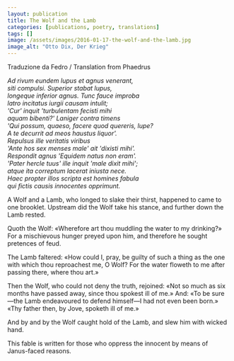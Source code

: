 ```yaml
---
layout: publication
title: The Wolf and the Lamb
categories: [publications, poetry, translations]
tags: []
image: /assets/images/2016-01-17-the-wolf-and-the-lamb.jpg
image_alt: "Otto Dix, Der Krieg"
---
```


Traduzione da Fedro / Translation from Phaedrus

<p><em>Ad rivum eundem lupus et agnus venerant,<br />
siti compulsi. Superior stabat lupus,<br />
longeque inferior agnus. Tunc fauce improba<br />
latro incitatus iurgii causam intulit;<br />
'Cur' inquit 'turbulentam fecisti mihi<br />
aquam bibenti?' Laniger contra timens<br />
'Qui possum, quaeso, facere quod quereris, lupe?<br />
A te decurrit ad meos haustus liquor'.<br />
Repulsus ille veritatis viribus<br />
'Ante hos sex menses male' ait 'dixisti mihi'.<br />
Respondit agnus 'Equidem natus non eram'.<br />
'Pater hercle tuus' ille inquit 'male dixit mihi';<br />
atque ita correptum lacerat iniusta nece.<br />
Haec propter illos scripta est homines fabula<br />
qui fictis causis innocentes opprimunt.</em></p>

<p>A Wolf and a Lamb, who longed to slake their thirst, happened to came to one brooklet. Upstream did the Wolf take his stance, and further down the Lamb rested.</p>

<p>Quoth the Wolf: «Wherefore art thou muddling the water to my drinking?» For a mischievous hunger preyed upon him, and therefore he sought pretences of feud.</p>

<p>The Lamb faltered: «How could I, pray, be guilty of such a thing as the one with which thou reproachest me, O Wolf? For the water floweth to me after passing there, where thou art.»</p>

<p>Then the Wolf, who could not deny the truth, rejoined: «Not so much as six months have passed away, since thou spokest ill of me.» And: «To be sure—the Lamb endeavoured to defend himself—I had not even been born.» «Thy father then, by Jove, spoketh ill of me.»</p>

<p>And by and by the Wolf caught hold of the Lamb, and slew him with wicked hand.</p>

<p>This fable is written for those who oppress the innocent by means of Janus-faced reasons.</p>
